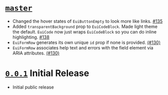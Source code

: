 # [`master`](https://github.com/elastic/eui/tree/master)

- Changed the hover states of `EuiButtonEmpty` to look more like links. [#135](https://github.com/elastic/eui/pull/135)
- Added `transparentBackground` prop to `EuiCodeBlock`. Made light theme the default.
`EuiCode` now just wraps `EuiCodeBlock` so you can do inline highlighting. [#138](https://github.com/elastic/eui/pull/138)
- `EuiFormRow` generates its own unique `id` prop if none is provided. [(#130)](https://github.com/elastic/eui/pull/130)
- `EuiFormRow` associates help text and errors with the field element via ARIA attributes. [(#130)](https://github.com/elastic/eui/pull/130)

# [`0.0.1`](https://github.com/elastic/eui/tree/v0.0.1) Initial Release

- Initial public release
